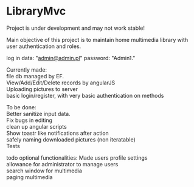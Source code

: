 # LibraryMvc

Project is under development and may not work stable!


Main objective of this project is to maintain home multimedia library with user authentication and roles.


log in data: "admin@admin.pl" password: "Admin1."

Currently made:  
file db managed by EF.  
View/Add/Edit/Delete records by angularJS   
Uploading pictures to server  
basic login/register, with very basic authentication on methods  

To be done:  
Better sanitize input data.  
Fix bugs in editing  
clean up angular scripts  
Show toastr like notifications after action  
safely naming downloaded pictures (non iteratable)  
Tests

todo optional functionalities:
Made users profile settings  
allowance for administrator to manage users  
search window for multimedia  
paging multimedia  
